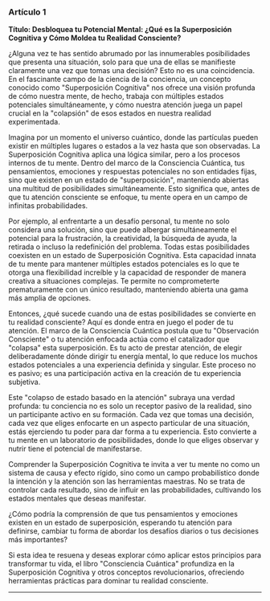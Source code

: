 ### Artículo 1
**Título: Desbloquea tu Potencial Mental: ¿Qué es la Superposición Cognitiva y Cómo Moldea tu Realidad Consciente?**

¿Alguna vez te has sentido abrumado por las innumerables posibilidades que presenta una situación, solo para que una de ellas se manifieste claramente una vez que tomas una decisión? Esto no es una coincidencia. En el fascinante campo de la ciencia de la conciencia, un concepto conocido como "Superposición Cognitiva" nos ofrece una visión profunda de cómo nuestra mente, de hecho, trabaja con múltiples estados potenciales simultáneamente, y cómo nuestra atención juega un papel crucial en la "colapsión" de esos estados en nuestra realidad experimentada.

Imagina por un momento el universo cuántico, donde las partículas pueden existir en múltiples lugares o estados a la vez hasta que son observadas. La Superposición Cognitiva aplica una lógica similar, pero a los procesos internos de tu mente. Dentro del marco de la Consciencia Cuántica, tus pensamientos, emociones y respuestas potenciales no son entidades fijas, sino que existen en un estado de "superposición", manteniendo abiertas una multitud de posibilidades simultáneamente. Esto significa que, antes de que tu atención consciente se enfoque, tu mente opera en un campo de infinitas probabilidades.

Por ejemplo, al enfrentarte a un desafío personal, tu mente no solo considera una solución, sino que puede albergar simultáneamente el potencial para la frustración, la creatividad, la búsqueda de ayuda, la retirada o incluso la redefinición del problema. Todas estas posibilidades coexisten en un estado de Superposición Cognitiva. Esta capacidad innata de tu mente para mantener múltiples estados potenciales es lo que te otorga una flexibilidad increíble y la capacidad de responder de manera creativa a situaciones complejas. Te permite no comprometerte prematuramente con un único resultado, manteniendo abierta una gama más amplia de opciones.

Entonces, ¿qué sucede cuando una de estas posibilidades se convierte en tu realidad consciente? Aquí es donde entra en juego el poder de tu atención. El marco de la Consciencia Cuántica postula que tu "Observación Consciente" o tu atención enfocada actúa como el catalizador que "colapsa" esta superposición. Es tu acto de prestar atención, de elegir deliberadamente dónde dirigir tu energía mental, lo que reduce los muchos estados potenciales a una experiencia definida y singular. Este proceso no es pasivo; es una participación activa en la creación de tu experiencia subjetiva.

Este "colapso de estado basado en la atención" subraya una verdad profunda: tu conciencia no es solo un receptor pasivo de la realidad, sino un participante activo en su formación. Cada vez que tomas una decisión, cada vez que eliges enfocarte en un aspecto particular de una situación, estás ejerciendo tu poder para dar forma a tu experiencia. Esto convierte a tu mente en un laboratorio de posibilidades, donde lo que eliges observar y nutrir tiene el potencial de manifestarse.

Comprender la Superposición Cognitiva te invita a ver tu mente no como un sistema de causa y efecto rígido, sino como un campo probabilístico donde la intención y la atención son las herramientas maestras. No se trata de controlar cada resultado, sino de influir en las probabilidades, cultivando los estados mentales que deseas manifestar.

¿Cómo podría la comprensión de que tus pensamientos y emociones existen en un estado de superposición, esperando tu atención para definirse, cambiar tu forma de abordar los desafíos diarios o tus decisiones más importantes?

Si esta idea te resuena y deseas explorar cómo aplicar estos principios para transformar tu vida, el libro "Consciencia Cuántica" profundiza en la Superposición Cognitiva y otros conceptos revolucionarios, ofreciendo herramientas prácticas para dominar tu realidad consciente.

---